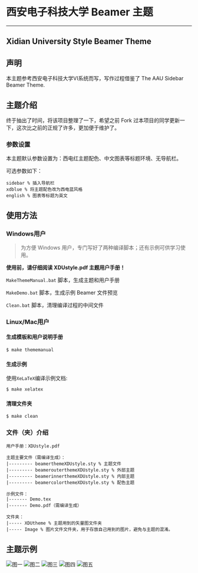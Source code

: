 # 西安电子科技大学 Beamer 主题
---
Xidian University Style Beamer Theme
---

## 声明
本主题参考西安电子科技大学VI系统而写，写作过程借鉴了 The AAU Sidebar Beamer Theme.

## 主题介绍
终于抽出了时间，将该项目整理了一下，希望之前 Fork 过本项目的同学更新一下，这次比之前的正规了许多，更加便于维护了。

### 参数设置

本主题默认参数设置为：西电红主题配色、中文图表等标题环境、无导航栏。

可选参数如下：

	sidebar % 插入导航栏
	xdblue % 将主题配色改为西电蓝风格
	english % 图表等标题为英文

## 使用方法

### Windows用户

> 为方便 Windows 用户，专门写好了两种编译脚本；还有示例可供学习使用。

**使用前，请仔细阅读 XDUstyle.pdf 主题用户手册！**

`MakeThemeManual.bat` 脚本，生成主题和用户手册

`MakeDemo.bat` 脚本，生成示例 Beamer 文件预览

`Clean.bat` 脚本，清理编译过程的中间文件

### Linux/Mac用户

#### 生成模板和用户说明手册

```bash
$ make thememanual
```

#### 生成示例

使用`XeLaTeX`编译示例文档:

```bash
$ make xelatex
```

#### 清理文件夹

```bash
$ make clean
```

### 文件（夹）介绍

	用户手册：XDUstyle.pdf

	主题主要文件（需编译生成）：
	|--------- beamerthemeXDUstyle.sty % 主题文件
	|--------- beamerouterthemeXDUstyle.sty % 外部主题
	|--------- beamerinnerthemeXDUstyle.sty % 内部主题
	|--------- beamercolorthemeXDUstyle.sty % 配色主题

	示例文件：
	|------- Demo.tex
	|------- Demo.pdf（需编译生成）

	文件夹：
	|----- XDUtheme % 主题用到的矢量图文件夹
	|----- Image % 图片文件文件夹，用于存放自己用到的图片，避免与主题的混淆。

## 主题示例

![图一](./Image/Demo_1.png)
![图二](./Image/Demo_2.png)
![图三](./Image/Demo_3.png)
![图四](./Image/Demo_4.png)
![图五](./Image/Demo_5.png)
	
	